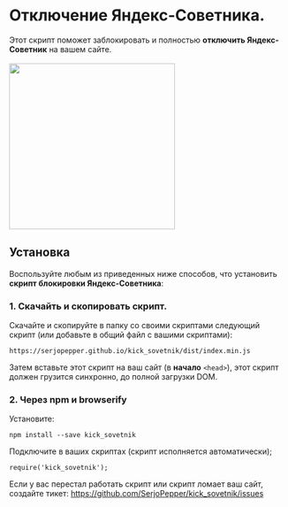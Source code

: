 # Отключение Яндекс-Советника.

Этот скрипт поможет заблокировать и полностью <b>отключить Яндекс-Советник</b> на вашем сайте.
<br/><br/>
<img src="http://i.giphy.com/Ee3UjFhuthw0U.gif" style="width: 300px;"/>

## Установка
Воспользуйте любым из приведенных ниже способов, что установить <b>скрипт блокировки Яндекс-Советника</b>:

### 1. Скачайть и скопировать скрипт.
Скачайте и скопируйте в папку со своими скриптами следующий скрипт (или добавьте в общий файл с вашими скриптами):
```
https://serjopepper.github.io/kick_sovetnik/dist/index.min.js
```
Затем вставьте этот скрипт на ваш сайт (в <b>начало</b> `<head>`), этот скрипт должен грузится синхронно, до полной загрузки DOM.

### 2. Через npm и browserify
Установите:
```
npm install --save kick_sovetnik
```

Подключите в ваших скриптах (скрипт исполняется автоматически);
```
require('kick_sovetnik');
```

Если у вас перестал работать скрипт или скрипт ломает ваш сайт, создайте тикет:
https://github.com/SerjoPepper/kick_sovetnik/issues

